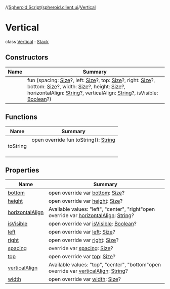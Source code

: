 //[Spheroid Script](../../index.md)/[spheroid.client.ui](../index.md)/[Vertical](index.md)



# Vertical  
 class [Vertical](index.md) : [Stack](../-stack/index.md)   


## Constructors  
  
|  Name|  Summary| 
|---|---|
| [<init>](-init-.md)|  fun [<init>](-init-.md)(spacing: [Size](../-size/index.md)?, left: [Size](../-size/index.md)?, top: [Size](../-size/index.md)?, right: [Size](../-size/index.md)?, bottom: [Size](../-size/index.md)?, width: [Size](../-size/index.md)?, height: [Size](../-size/index.md)?, horizontalAlign: [String](../../spheroid/-string/index.md)?, verticalAlign: [String](../../spheroid/-string/index.md)?, isVisible: [Boolean](../../spheroid/-boolean/index.md)?)   <br>


## Functions  
  
|  Name|  Summary| 
|---|---|
| toString| open override fun toString(): [String](../../spheroid/-string/index.md)  <br><br><br>


## Properties  
  
|  Name|  Summary| 
|---|---|
| [bottom](index.md#spheroid.client.ui/Vertical/bottom/#/PointingToDeclaration/)|  open override var [bottom](index.md#spheroid.client.ui/Vertical/bottom/#/PointingToDeclaration/): [Size](../-size/index.md)?   <br>
| [height](index.md#spheroid.client.ui/Vertical/height/#/PointingToDeclaration/)|  open override var [height](index.md#spheroid.client.ui/Vertical/height/#/PointingToDeclaration/): [Size](../-size/index.md)?   <br>
| [horizontalAlign](index.md#spheroid.client.ui/Vertical/horizontalAlign/#/PointingToDeclaration/)|  Available values: "left", "center", "right"open override var [horizontalAlign](index.md#spheroid.client.ui/Vertical/horizontalAlign/#/PointingToDeclaration/): [String](../../spheroid/-string/index.md)?   <br>
| [isVisible](index.md#spheroid.client.ui/Vertical/isVisible/#/PointingToDeclaration/)|  open override var [isVisible](index.md#spheroid.client.ui/Vertical/isVisible/#/PointingToDeclaration/): [Boolean](../../spheroid/-boolean/index.md)?   <br>
| [left](index.md#spheroid.client.ui/Vertical/left/#/PointingToDeclaration/)|  open override var [left](index.md#spheroid.client.ui/Vertical/left/#/PointingToDeclaration/): [Size](../-size/index.md)?   <br>
| [right](index.md#spheroid.client.ui/Vertical/right/#/PointingToDeclaration/)|  open override var [right](index.md#spheroid.client.ui/Vertical/right/#/PointingToDeclaration/): [Size](../-size/index.md)?   <br>
| [spacing](index.md#spheroid.client.ui/Vertical/spacing/#/PointingToDeclaration/)|  override var [spacing](index.md#spheroid.client.ui/Vertical/spacing/#/PointingToDeclaration/): [Size](../-size/index.md)?   <br>
| [top](index.md#spheroid.client.ui/Vertical/top/#/PointingToDeclaration/)|  open override var [top](index.md#spheroid.client.ui/Vertical/top/#/PointingToDeclaration/): [Size](../-size/index.md)?   <br>
| [verticalAlign](index.md#spheroid.client.ui/Vertical/verticalAlign/#/PointingToDeclaration/)|  Available values: "top", "center", "bottom"open override var [verticalAlign](index.md#spheroid.client.ui/Vertical/verticalAlign/#/PointingToDeclaration/): [String](../../spheroid/-string/index.md)?   <br>
| [width](index.md#spheroid.client.ui/Vertical/width/#/PointingToDeclaration/)|  open override var [width](index.md#spheroid.client.ui/Vertical/width/#/PointingToDeclaration/): [Size](../-size/index.md)?   <br>


